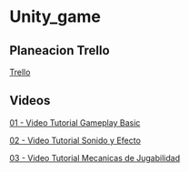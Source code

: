 # Unity_game
## Planeacion Trello
[Trello](https://trello.com/b/OllvtpIz/trabajos)
## Videos
[01 - Video Tutorial Gameplay Basic
](https://drive.google.com/file/d/1Yl6BMrn7gccYwMFLDPxefuyP--d1bljy/view?usp=sharing)

[02 - Video Tutorial Sonido y Efecto
](https://drive.google.com/file/d/12zgLAOtCsOnryGE7VWXK9cqZEypaELxW/view?ts=6529b981)

[03 - Video Tutorial Mecanicas de Jugabilidad
](https://drive.google.com/file/d/1vbpwJsdnNwJuryofMk2kfMYxLQTgTYRh/view?usp=sharing)
